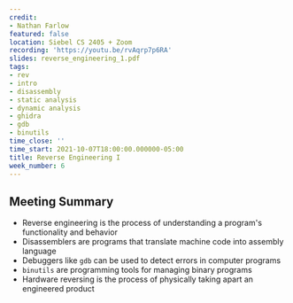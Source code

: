 ```yaml
---
credit:
- Nathan Farlow
featured: false
location: Siebel CS 2405 + Zoom
recording: 'https://youtu.be/rvAqrp7p6RA'
slides: reverse_engineering_1.pdf
tags:
- rev
- intro
- disassembly
- static analysis
- dynamic analysis
- ghidra
- gdb
- binutils
time_close: ''
time_start: 2021-10-07T18:00:00.000000-05:00
title: Reverse Engineering I
week_number: 6
---
```

## Meeting Summary
- Reverse engineering is the process of understanding a program's functionality and behavior
- Disassemblers are programs that translate machine code into assembly language
- Debuggers like `gdb` can be used to detect errors in computer programs
- `binutils` are programming tools for managing binary programs
- Hardware reversing is the process of physically taking apart an engineered product